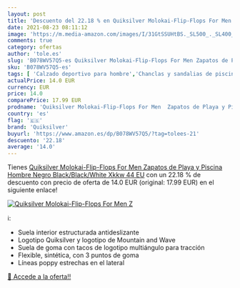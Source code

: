 ```yaml
---
layout: post
title: 'Descuento del 22.18 % en Quiksilver Molokai-Flip-Flops For Men  Z'
date: 2021-08-23 08:11:12
image: 'https://m.media-amazon.com/images/I/31GtSSUHtBS._SL500_._SL400_.jpg'
comments: true
category: ofertas
author: 'tole.es'
slug: 'B078WV57Q5-es Quiksilver Molokai-Flip-Flops For Men Zapatos de Playa y...'
sku: 'B078WV57Q5-es'
tags: [ 'Calzado deportivo para hombre','Chanclas y sandalias de piscina para hombre','Zapatillas y calzado deportivo para hombre','Zapatos','Zapatos para hombre','Zapatos y complementos','quiksilver','zapatos', ]
actualPrice: 14.0 EUR
currency: EUR
price: 14.0
comparePrice: 17.99 EUR
prodname: 'Quiksilver Molokai-Flip-Flops For Men  Zapatos de Playa y Piscina Hombre  Negro  Black/Black/White Xkkw   44 EU'
country: 'es'
flag: '🇪🇸'
brand: 'Quiksilver'
buyurl: 'https://www.amazon.es/dp/B078WV57Q5/?tag=tolees-21'
descuento: '22.18'
average: '14.0'
---
```


Tienes [Quiksilver Molokai-Flip-Flops For Men  Zapatos de Playa y Piscina Hombre  Negro  Black/Black/White Xkkw   44 EU](https://www.amazon.es/dp/B078WV57Q5/?tag=tolees-21) con un 22.18 % de descuento con precio de oferta de 14.0 EUR (original: 17.99 EUR) en el siguiente enlace!

[![Quiksilver Molokai-Flip-Flops For Men  Z](https://m.media-amazon.com/images/I/31GtSSUHtBS._SL500_._SL400_.jpg)](https://www.amazon.es/dp/B078WV57Q5/?tag=tolees-21)

ℹ️:

- Suela interior estructurada antideslizante
- Logotipo Quiksilver y logotipo de Mountain and Wave
- Suela de goma con tacos de logotipo multiángulo para tracción
- Flexible, sintética, con 3 puntos de goma
- Líneas poppy estrechas en el lateral

[🛒 Accede a la oferta!!](https://www.amazon.es/dp/B078WV57Q5/?tag=tolees-21)
